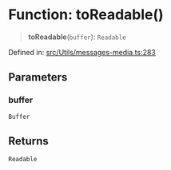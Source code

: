 # Function: toReadable()

> **toReadable**(`buffer`): `Readable`

Defined in: [src/Utils/messages-media.ts:283](https://github.com/Fokusdotid/bail/blob/a029a4f9908cd3806112e8438f5a31dda1376b84/src/Utils/messages-media.ts#L283)

## Parameters

### buffer

`Buffer`

## Returns

`Readable`
